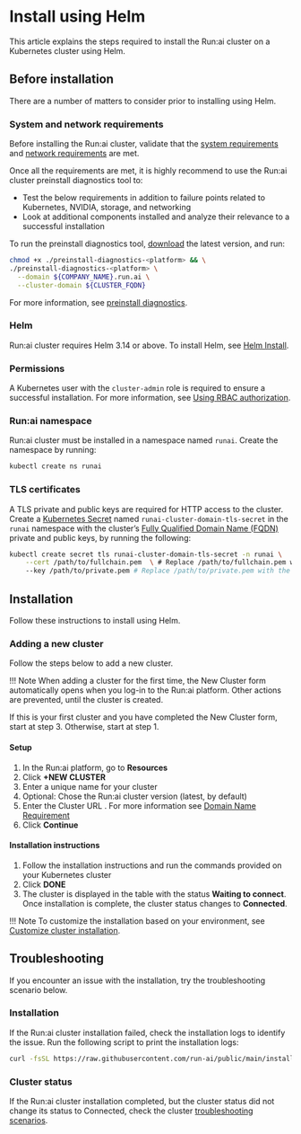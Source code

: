 # Install using Helm

This article explains the steps required to install the Run:ai cluster on a Kubernetes cluster using Helm.

## Before installation

There are a number of matters to consider prior to installing using Helm.

### System and network requirements

Before installing the Run:ai cluster, validate that the [system requirements](system-requirements.md) and [network requirements](network-requirements.md) are met.

Once all the requirements are met, it is highly recommend to use the Run:ai cluster preinstall diagnostics tool to:

* Test the below requirements in addition to failure points related to Kubernetes, NVIDIA, storage, and networking
* Look at additional components installed and analyze their relevance to a successful installation

To run the preinstall diagnostics tool, [download](https://runai.jfrog.io/ui/native/pd-cli-prod/preinstall-diagnostics-cli/) the latest version, and run:

```bash
chmod +x ./preinstall-diagnostics-<platform> && \
./preinstall-diagnostics-<platform> \
  --domain ${COMPANY_NAME}.run.ai \
  --cluster-domain ${CLUSTER_FQDN}
```

For more information, see [preinstall diagnostics](https://github.com/run-ai/preinstall-diagnostics).

### Helm

Run:ai cluster requires Helm 3.14 or above. To install Helm, see [Helm Install](https://helm.sh/docs/helm/helm_install/).

### Permissions

A Kubernetes user with the `cluster-admin` role is required to ensure a successful installation. For more information, see [Using RBAC authorization](https://kubernetes.io/docs/reference/access-authn-authz/rbac/).

### Run:ai namespace

Run:ai cluster must be installed in a namespace named `runai`. Create the namespace by running:

```bash
kubectl create ns runai
```

### TLS certificates

A TLS private and public keys are required for HTTP access to the cluster. Create a [Kubernetes Secret](https://kubernetes.io/docs/concepts/configuration/secret/) named `runai-cluster-domain-tls-secret` in the `runai` namespace with the cluster’s [Fully Qualified Domain Name (FQDN)](system-requirements.md#fully-qualified-domain-name-fqdn) private and public keys, by running the following:

```bash
kubectl create secret tls runai-cluster-domain-tls-secret -n runai \
    --cert /path/to/fullchain.pem  \ # Replace /path/to/fullchain.pem with the actual path to your TLS certificate
    --key /path/to/private.pem # Replace /path/to/private.pem with the actual path to your private key
```

## Installation

Follow these instructions to install using Helm.

### Adding a new cluster

Follow the steps below to add a new cluster.

!!! Note When adding a cluster for the first time, the New Cluster form automatically opens when you log-in to the Run:ai platform. Other actions are prevented, until the cluster is created.

If this is your first cluster and you have completed the New Cluster form, start at step 3. Otherwise, start at step 1.

#### Setup

1. In the Run:ai platform, go to **Resources**
2. Click **+NEW CLUSTER**
3. Enter a unique name for your cluster
4. Optional: Chose the Run:ai cluster version (latest, by default)
5. Enter the Cluster URL . For more information see [Domain Name Requirement](system-requirements.md#domain-name-requirement)
6. Click **Continue**

#### Installation instructions

1. Follow the installation instructions and run the commands provided on your Kubernetes cluster
2. Click **DONE**
3. The cluster is displayed in the table with the status **Waiting to connect**. Once installation is complete, the cluster status changes to **Connected**.

!!! Note To customize the installation based on your environment, see [Customize cluster installation](customized-installation.md).

## Troubleshooting

If you encounter an issue with the installation, try the troubleshooting scenario below.

### Installation

If the Run:ai cluster installation failed, check the installation logs to identify the issue. Run the following script to print the installation logs:

```bash
curl -fsSL https://raw.githubusercontent.com/run-ai/public/main/installation/get-installation-logs.sh
```

### Cluster status

If the Run:ai cluster installation completed, but the cluster status did not change its status to Connected, check the cluster [troubleshooting scenarios](../infrastructure-procedures/clusters.md#troubleshooting-scenarios).
